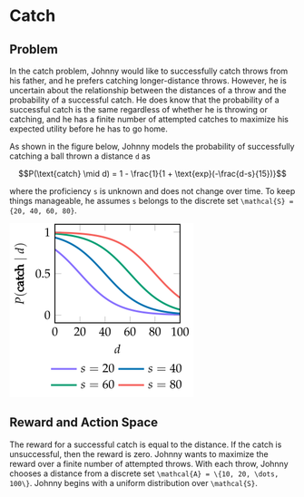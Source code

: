 # Catch

## Problem

In the catch problem, Johnny would like to successfully catch throws from his father, and he prefers catching longer-distance throws. However, he is uncertain about the relationship between the distances of a throw and the probability of a successful catch. He does know that the probability of a successful catch is the same regardless of whether he is throwing or catching, and he has a finite number of attempted catches to maximize his expected utility before he has to go home.

As shown in the figure below, Johnny models the probability of successfully catching a ball thrown a distance ``d`` as
```math
P(\text{catch} \mid d) = 1 - \frac{1}{1 + \text{exp}(-\frac{d-s}{15})}
```
where the proficiency ``s`` is unknown and does not change over time. To keep things
manageable, he assumes ``s`` belongs to the discrete set ``\mathcal{S} = {20, 40, 60, 80}``.

![Visualization of Catch Distributions](figures/img17.svg)

## Reward and Action Space
The reward for a successful catch is equal to the distance. If the catch is unsuccessful, then the reward is zero. Johnny wants to maximize the reward over a finite number of attempted throws. With each throw, Johnny chooses a distance from
a discrete set ``\mathcal{A} = \{10, 20, \dots, 100\}``. Johnny begins with a uniform distribution
over ``\mathcal{S}``.
